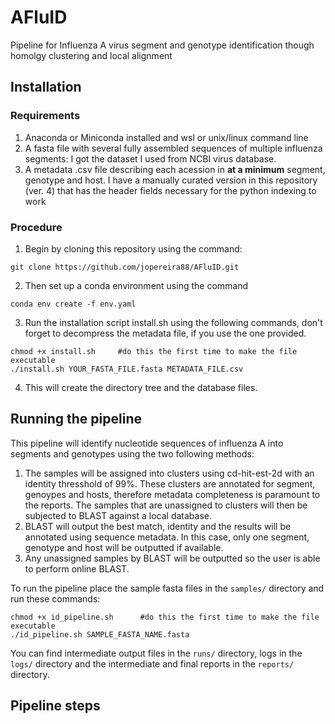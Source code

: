 # AFluID
Pipeline for Influenza A virus segment and genotype identification though homolgy clustering and local alignment

## Installation

### Requirements
1. Anaconda or Miniconda installed and wsl or unix/linux command line
2. A fasta file with several fully assembled sequences of multiple influenza segments: I got the dataset I used from NCBI virus database.
3. A metadata .csv file describing each acession in **at a minimum** segment, genotype and host. I have a manually curated version in this repository (ver. 4) that has the header fields necessary for the python indexing to work

### Procedure
1. Begin by cloning this repository using the command:
```
git clone https://github.com/jopereira88/AFluID.git
```
2. Then set up a conda environment using the command
```
conda env create -f env.yaml
```
3. Run the installation script install.sh using the following commands, don't forget to decompress the metadata file, if you use the one provided.
```
chmod +x install.sh     #do this the first time to make the file executable
./install.sh YOUR_FASTA_FILE.fasta METADATA_FILE.csv
``` 
4. This will create the directory tree and the database files.

## Running the pipeline

This pipeline will identify nucleotide sequences of influenza A into segments and genotypes using the two following methods:

1. The samples will be assigned into clusters using cd-hit-est-2d with an identity thresshold of 99%. These clusters are annotated for segment, genoypes and hosts, therefore metadata completeness is paramount to the reports. The samples that are unassigned to clusters will then be subjected to BLAST against a local database.
2. BLAST will output the best match, identity and the results will be annotated using sequence metadata. In this case, only one segment, genotype and host will be outputted if available.
3. Any unassigned samples by BLAST will be outputted so the user is able to perform online BLAST.

To run the pipeline place the sample fasta files in the ```samples/``` directory and run these commands:
```
chmod +x id_pipeline.sh      #do this the first time to make the file executable
./id_pipeline.sh SAMPLE_FASTA_NAME.fasta
```

You can find intermediate output files in the ```runs/``` directory, logs in the ```logs/``` directory and the intermediate and final reports in the ```reports/``` directory.

## Pipeline steps

